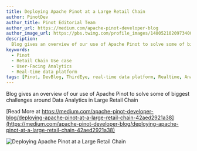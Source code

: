 ```yaml
---
title: Deploying Apache Pinot at a Large Retail Chain
author: PinotDev
author_title: Pinot Editorial Team
author_url: https://medium.com/apache-pinot-developer-blog
author_image_url: https://pbs.twimg.com/profile_images/1400521020973400069/5y2UMi4r_400x400.jpg
description:
  Blog gives an overview of our use of Apache Pinot to solve some of biggest challenges around Data Analytics in Large Retail Chain
keywords:
  - Pinot
  - Retail Chain Use case
  - User-Facing Analytics
  - Real-time data platform
tags: [Pinot, DevBlog, ThirdEye, real-time data platform, Realtime, Analytics, User-Facing Analytics]
---
```


Blog gives an overview of our use of Apache Pinot to solve some of biggest challenges around Data Analytics in Large Retail Chain

[Read More at https://medium.com/apache-pinot-developer-blog/deploying-apache-pinot-at-a-large-retail-chain-42aed2921a38](https://medium.com/apache-pinot-developer-blog/deploying-apache-pinot-at-a-large-retail-chain-42aed2921a38)

![Deploying Apache Pinot at a Large Retail Chain](https://miro.medium.com/max/1400/1*EtqD0vTPEe569jybXCt69w.png)
